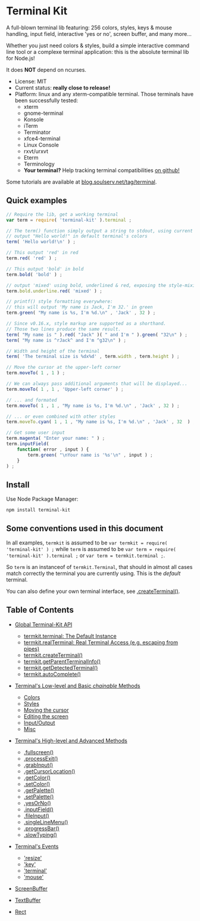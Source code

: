 

# Terminal Kit

A full-blown terminal lib featuring: 256 colors, styles, keys & mouse handling, input field, interactive 'yes or no', 
screen buffer, and many more...

Whether you just need colors & styles, build a simple interactive command line tool or a complexe terminal application:
this is the absolute terminal lib for Node.js!

It does **NOT** depend on ncurses.

* License: MIT
* Current status: **really close to release!**
* Platform: linux and any xterm-compatible terminal.
  Those terminals have been successfully tested:
	* xterm
	* gnome-terminal
	* Konsole
	* iTerm
	* Terminator
	* xfce4-terminal
	* Linux Console
	* rxvt/urxvt
	* Eterm
	* Terminology
	* **Your terminal?** Help tracking terminal compatibilities [on github!](https://github.com/cronvel/terminal-kit/issues)

Some tutorials are available at [blog.soulserv.net/tag/terminal](http://blog.soulserv.net/tag/terminal/).



<a name="ref.quick"></a>
## Quick examples

```js
// Require the lib, get a working terminal
var term = require( 'terminal-kit' ).terminal ;

// The term() function simply output a string to stdout, using current style
// output "Hello world!" in default terminal's colors
term( 'Hello world!\n' ) ;

// This output 'red' in red
term.red( 'red' ) ;

// This output 'bold' in bold
term.bold( 'bold' ) ;

// output 'mixed' using bold, underlined & red, exposing the style-mixing syntax
term.bold.underline.red( 'mixed' ) ;

// printf() style formatting everywhere:
// this will output 'My name is Jack, I'm 32.' in green
term.green( "My name is %s, I'm %d.\n" , 'Jack' , 32 ) ;

// Since v0.16.x, style markup are supported as a shorthand.
// Those two lines produce the same result.
term( "My name is " ).red( "Jack" )( " and I'm " ).green( "32\n" ) ;
term( "My name is ^rJack^ and I'm ^g32\n" ) ;

// Width and height of the terminal
term( 'The terminal size is %dx%d' , term.width , term.height ) ;

// Move the cursor at the upper-left corner
term.moveTo( 1 , 1 ) ;

// We can always pass additional arguments that will be displayed...
term.moveTo( 1 , 1 , 'Upper-left corner' ) ;

// ... and formated
term.moveTo( 1 , 1 , "My name is %s, I'm %d.\n" , 'Jack' , 32 ) ;

// ... or even combined with other styles
term.moveTo.cyan( 1 , 1 , "My name is %s, I'm %d.\n" , 'Jack' , 32  ) ;

// Get some user input
term.magenta( "Enter your name: " ) ;
term.inputField(
    function( error , input ) {
        term.green( "\nYour name is '%s'\n" , input ) ;
    }
) ;
```



## Install

Use Node Package Manager:

    npm install terminal-kit



## Some conventions used in this document

In all examples, `termkit` is assumed to be `var termkit = require( 'terminal-kit' ) ;` while `term` is assumed
to be `var term = require( 'terminal-kit' ).terminal ;` or `var term = termkit.terminal ;`.

So `term` is an instanceof of `termkit.Terminal`, that should in almost all cases match correctly the terminal you
are currently using. This is the *default* terminal.

You can also define your own terminal interface, see [.createTerminal()](#ref.createTerminal).



<a name="ref.TOC"></a>
## Table of Contents

* [Global Terminal-Kit API](global-api.md#top)
	* [termkit.terminal: The Default Instance](global-api.md#ref.terminal)
	* [termkit.realTerminal: Real Terminal Access (e.g. escaping from pipes)](global-api.md#ref.realTerminal)
	* [termkit.createTerminal()](global-api.md#ref.createTerminal)
	* [termkit.getParentTerminalInfo()](global-api.md#ref.getParentTerminalInfo)
	* [termkit.getDetectedTerminal()](global-api.md#ref.getDetectedTerminal)
	* [termkit.autoComplete()](global-api.md#ref.autoComplete)

* [Terminal's Low-level and Basic *chainable* Methods](low-level.md#top)
	* [Colors](low-level.md#ref.colors)
	* [Styles](low-level.md#ref.styles)
	* [Moving the cursor](low-level.md#ref.movingCursor)
	* [Editing the screen](low-level.md#ref.editingScreen)
	* [Input/Output](low-level.md#ref.io)
	* [Misc](low-level.md#ref.misc)

* [Terminal's High-level and Advanced Methods](high-level.md#top)
	* [.fullscreen()](high-level.md#ref.fullscreen)
	* [.processExit()](high-level.md#ref.processExit)
	* [.grabInput()](high-level.md#ref.grabInput)
	* [.getCursorLocation()](high-level.md#ref.getCursorLocation)
	* [.getColor()](high-level.md#ref.getColor)
	* [.setColor()](high-level.md#ref.setColor)
	* [.getPalette()](high-level.md#ref.getPalette)
	* [.setPalette()](high-level.md#ref.setPalette)
	* [.yesOrNo()](high-level.md#ref.yesOrNo)
	* [.inputField()](high-level.md#ref.inputField)
	* [.fileInput()](high-level.md#ref.fileInput)
	* [.singleLineMenu()](high-level.md#ref.singleLineMenu)
	* [.progressBar()](high-level.md#ref.progressBar)
	* [.slowTyping()](high-level.md#ref.slowTyping)
	
* [Terminal's Events](events.md#top)
	* ['resize'](events.md#ref.event.resize)
	* ['key'](events.md#ref.event.key)
	* ['terminal'](events.md#ref.event.terminal)
	* ['mouse'](events.md#ref.event.mouse)

* [ScreenBuffer](screenbuffer.md#top)
* [TextBuffer](textbuffer.md#top)
* [Rect](rect.md#top)


